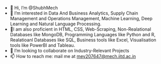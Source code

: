 - 👋 Hi, I’m @ShubhMech
- 👀 I’m interested in Data And Business Analytics, Supply Chain Management and Operations Management, Machine Learning, Deep Learning and Natural Language Processing. 
- 🌱I am also proficient in HTML, CSS, Web-Scraping, Non-Realational Databases like MongoDB, Programming Languages like Python and R, Realatioanl Databases like SQL, Business tools like Excel, Visualisation tools like PowerBI and Tableau.
- 💞️ I’m looking to collaborate on Industry-Relevant Projects
- 📫 How to reach me: mail me at mey207647@mech.iitd.ac.in

<!---
ShubhMech/ShubhMech is a ✨ special ✨ repository because its `README.md` (this file) appears on your GitHub profile.
You can click the Preview link to take a look at your changes.
--->
